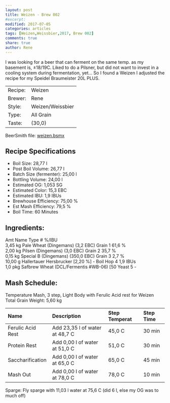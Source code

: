 ```yaml
---
layout: post
title: Weizen - Brew 002
#excerpt:
modified: 2017-07-05
categories: articles
tags: [Weizen,Weissbier,2017, Brew 002]
comments: true
share: true
author: Rene
---
```

I was looking for a beer that can ferment on the same temp. as my basement is, ±18/19C. Liked to do a Pilsner, but did not want to invest in a cooling system during fermentation, yet… So I found a Weizen I adjusted the recipe for my Speidel Braumeister 20L PLUS.

|       |                |
|:------|:---------------|
|Recipe:| Weizen       |
|Brewer:| Rene           |
|Style: | Weizen/Weissbier |
|Type:  | All Grain      |
|Taste: |(30,0)          |

BeerSmith file: [weizen.bsmx]

Recipe Specifications
--------------------------
* Boil Size: 28,77 l
* Post Boil Volume: 26,77 l
* Batch Size (fermenter): 25,00 l   
* Bottling Volume: 24,00 l
* Estimated OG: 1,053 SG
* Estimated Color: 15,3 EBC
* Estimated IBU: 1,9 IBUs
* Brewhouse Efficiency: 75,00 %
* Est Mash Efficiency: 79,5 %
* Boil Time: 60 Minutes

Ingredients:
------------
Amt                   Name                                     Type          #        %/IBU         
3,45 kg               Pale Wheat (Dingemans) (3,2 EBC)         Grain         1        61,6 %        
2,00 kg               Pilsen (Dingemans) (3,0 EBC)             Grain         2        35,7 %        
0,15 kg               Special B (Dingemans) (350,0 EBC)        Grain         3        2,7 %         
10,00 g               Hallertauer Hersbrucker [2,20 %] - Boil  Hop           4        1,9 IBUs      
1,0 pkg               Safbrew Wheat (DCL/Fermentis #WB-06) [50 Yeast         5        -             


Mash Schedule:
--------------
Temperature Mash, 3 step, Light Body with Ferulic Acid rest for Weizen
Total Grain Weight: 5,60 kg

| Name             | Description                             | Step Temperat | Step Time |
| :----------------|:----------------------------------------|:--------------|:------|
 |Ferulic Acid Rest | Add 23,35 l of water at 48,7 C          | 45,0 C        | 30 min |       
| Protein Rest      | Add 0,00 l of water at 51,0 C           | 51,0 C        | 30 min |       
| Saccharification  | Add 0,00 l of water at 65,0 C           | 65,0 C        | 45 min |       
| Mash Out          | Add 0,00 l of water at 78,0 C           | 78,0 C        | 10 min |       

Sparge: Fly sparge with 11,03 l water at 75,6 C (did 6 l, else my OG was to much off)

[weizen.bsmx]: https://www.moespot.beer/bsmx/weizen.bsmx
